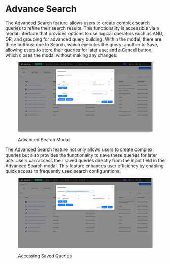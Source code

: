# Advance Search

The Advanced Search feature allows users to create complex search queries to refine their search results. This functionality is accessible via a modal interface that provides options to use logical operators such as AND, OR, and grouping for advanced query building. Within the modal, there are three buttons: one to Search, which executes the query; another to Save, allowing users to store their queries for later use; and a Cancel button, which closes the modal without making any changes.

<figure><img src="../.gitbook/assets/Screenshot from 2024-10-10 17-37-30.png" alt=""><figcaption><p>Advanced Search Modal</p></figcaption></figure>

The Advanced Search feature not only allows users to create complex queries but also provides the functionality to save these queries for later use. Users can access their saved queries directly from the input field in the Advanced Search modal. This feature enhances user efficiency by enabling quick access to frequently used search configurations.

<figure><img src="../.gitbook/assets/Screenshot from 2024-10-10 17-42-39.png" alt=""><figcaption><p>Accessing Saved Queries</p></figcaption></figure>

